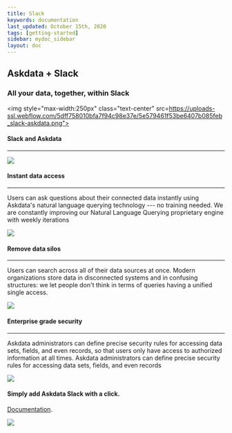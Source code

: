```yaml
---
title: Slack
keywords: documentation
last_updated: October 15th, 2020
tags: [getting-started]
sidebar: mydoc_sidebar
layout: doc
---
```


## Askdata + Slack

### All your data, together, within Slack


<img style="max-width:250px" class="text-center" src=https://uploads-ssl.webflow.com/5dff758010bfa7f94c98e37e/5e579461f53be6407b085feb_slack-askdata.png">

#### Slack and Askdata
-----------------

![](https://uploads-ssl.webflow.com/5dff758010bfa7f94c98e37e/5e57ab47552cf49952938ec7_Askdata-Slack-1.png)

#### Instant data access
-------------------

Users can ask questions about their connected data instantly using Askdata's natural language querying technology --- no training needed. We are constantly improving our Natural Language Querying proprietary engine with weekly iterations

![](https://uploads-ssl.webflow.com/5dff758010bfa7f94c98e37e/5e56c32d2070ca596dd951bc_Group%2025.png)


#### Remove data silos
-----------------

Users can search across all of their data sources at once. Modern organizations store data in disconnected systems and in confusing structures: we let people don't think in terms of queries having a unified single access.

![](https://uploads-ssl.webflow.com/5dff758010bfa7f94c98e37e/5e56c32de4278496a8c15447_datasets.png)


#### Enterprise grade security
-------------------------

Askdata administrators can define precise security rules for accessing data sets, fields, and even records, so that users only have access to authorized information at all times. Askdata administrators can define precise security rules for accessing data sets, fields, and even records

![](https://uploads-ssl.webflow.com/5dff758010bfa7f94c98e37e/5e56c32e51e4df737743842a_lock.png)

#### Simply add Askdata Slack with a click. 
[Documentation](https://www.askdata.com/docs/).

[![](https://uploads-ssl.webflow.com/5dff758010bfa7f94c98e37e/5e57acb6539f8cc553a39663_add_to_slack.png)](https://askdata-slack.slack.com/apps/AD4JQDVPT-askdata)
